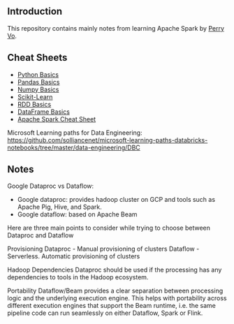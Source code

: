 ## Introduction

This repository contains mainly notes from learning Apache Spark by [Perry Vo](https://github.com/perrypvo).


## Cheat Sheets

+ [Python Basics](https://s3.amazonaws.com/assets.datacamp.com/blog_assets/PythonForDataScience.pdf)
+ [Pandas Basics](http://datacamp-community.s3.amazonaws.com/3857975e-e12f-406a-b3e8-7d627217e952)
+ [Numpy Basics](https://s3.amazonaws.com/assets.datacamp.com/blog_assets/Numpy_Python_Cheat_Sheet.pdf)
+ [Scikit-Learn](http://datacamp-community.s3.amazonaws.com/5433fa18-9f43-44cc-b228-74672efcd116)
+ [RDD Basics](https://s3.amazonaws.com/assets.datacamp.com/blog_assets/PySpark_Cheat_Sheet_Python.pdf)
+ [DataFrame Basics](https://s3.amazonaws.com/assets.datacamp.com/blog_assets/PySpark_SQL_Cheat_Sheet_Python.pdf)
+ [Apache Spark Cheat Sheet](https://hackr.io/tutorials/learn-apache-spark)

Microsoft Learning paths for Data Engineering:
https://github.com/solliancenet/microsoft-learning-paths-databricks-notebooks/tree/master/data-engineering/DBC


## Notes
Google Dataproc vs Dataflow:
- Google dataproc:  provides hadoop cluster on GCP and tools such as Apache Pig, Hive, and Spark. 
- Google dataflow:  based on Apache Beam

Here are three main points to consider while trying to choose between Dataproc and Dataflow

Provisioning
Dataproc - Manual provisioning of clusters
Dataflow - Serverless. Automatic provisioning of clusters

Hadoop Dependencies
Dataproc should be used if the processing has any dependencies to tools in the Hadoop ecosystem.

Portability
Dataflow/Beam provides a clear separation between processing logic and the underlying execution engine. This helps with portability across different execution engines that support the Beam runtime, i.e. the same pipeline code can run seamlessly on either Dataflow, Spark or Flink.
